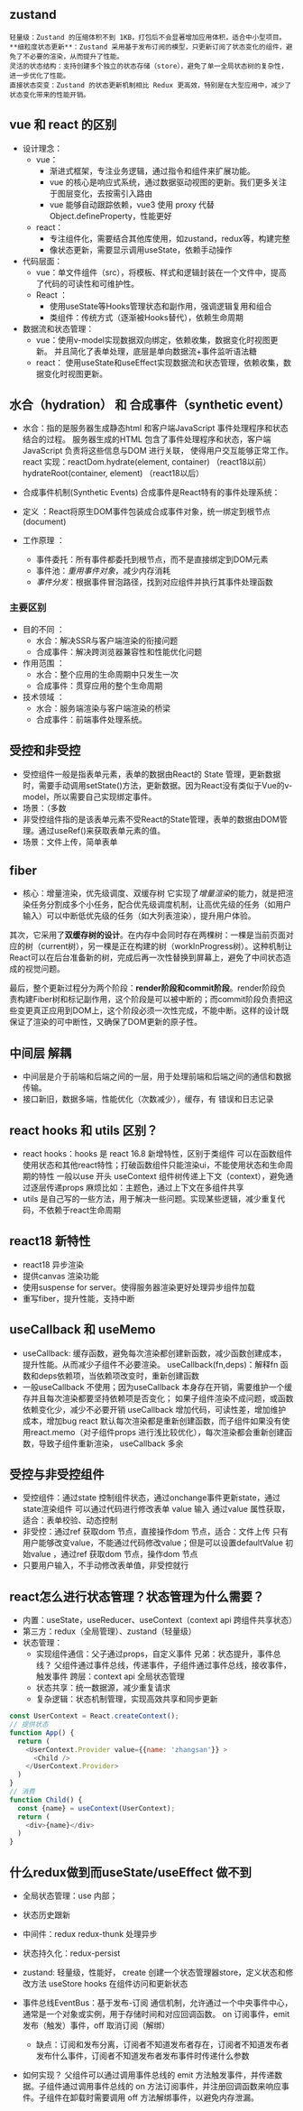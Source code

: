 ## zustand 
    轻量级：Zustand 的压缩体积不到 1KB，打包后不会显著增加应用体积，适合中小型项目。
    **细粒度状态更新**：Zustand 采用基于发布订阅的模型，只更新订阅了状态变化的组件，避免了不必要的渲染，从而提升了性能。
    灵活的状态结构：支持创建多个独立的状态存储（store），避免了单一全局状态树的复杂性，进一步优化了性能。
    直接状态突变：Zustand 的状态更新机制相比 Redux 更高效，特别是在大型应用中，减少了状态变化带来的性能开销。

## vue 和 react 的区别
- 设计理念：
  - vue：
    - 渐进式框架，专注业务逻辑，通过指令和组件来扩展功能。
    - vue 的核心是响应式系统，通过数据驱动视图的更新。我们更多关注于图层变化，去按需引入路由
    - vue 能够自动跟踪依赖，vue3 使用 proxy 代替 Object.defineProperty，性能更好
  - react：
    - 专注组件化，需要结合其他库使用，如zustand，redux等，构建完整
    - 像状态更新，需要显示调用useState，依赖手动操作
- 代码层面：
  - vue：单文件组件（src），将模板、样式和逻辑封装在一个文件中，提高了代码的可读性和可维护性。
  - React ：
    - 使用useState等Hooks管理状态和副作用，强调逻辑复用和组合
    - 类组件：传统方式（逐渐被Hooks替代），依赖生命周期
- 数据流和状态管理：
  - vue：使用v-model实现数据双向绑定，依赖收集，数据变化时视图更新。
    并且简化了表单处理，底层是单向数据流+事件监听语法糖
  - react： 使用useState和useEffect实现数据流和状态管理，依赖收集，数据变化时视图更新。

## 水合（hydration） 和 合成事件（synthetic event）
- 水合：指的是服务器生成静态html 和客户端JavaScript 事件处理程序和状态 结合的过程。
  服务器生成的HTML 包含了事件处理程序和状态，客户端JavaScript 负责将这些信息与DOM 进行关联，
  使得用户交互能够正常工作。
  react 实现：reactDom.hydrate(element, container) （react18以前）
  hydrateRoot(container, element) （react18以后）

- 合成事件机制(Synthetic Events)
  合成事件是React特有的事件处理系统：

- 定义 ：React将原生DOM事件包装成合成事件对象，统一绑定到根节点(document)
- 工作原理 ：
  - 事件委托：所有事件都委托到根节点，而不是直接绑定到DOM元素
  - 事件池：*重用事件对象*，减少内存消耗
  - *事件分发*：根据事件冒泡路径，找到对应组件并执行其事件处理函数
### 主要区别
- 目的不同 ：
  - 水合：解决SSR与客户端渲染的衔接问题
  - 合成事件：解决跨浏览器兼容性和性能优化问题
- 作用范围 ：
  - 水合：整个应用的生命周期中只发生一次
  - 合成事件：贯穿应用的整个生命周期
- 技术领域 ：
  - 水合：服务端渲染与客户端渲染的桥梁 
  - 合成事件：前端事件处理系统。
  
## 受控和非受控
- 受控组件一般是指表单元素，表单的数据由React的 State 管理，更新数据时，需要手动调用setState()方法，更新数据。因为React没有类似于Vue的v-model，所以需要自己实现绑定事件。
- 场景：（多数
- 非受控组件指的是该表单元素不受React的State管理，表单的数据由DOM管理。通过useRef()来获取表单元素的值。
- 场景：文件上传，简单表单

## fiber 
- 核心：增量渲染，优先级调度、双缓存树
它实现了*增量渲染*的能力，就是把渲染任务分割成多个小任务，配合优先级调度机制，让高优先级的任务（如用户输入）可以中断低优先级的任务（如大列表渲染），提升用户体验。

其次，它采用了**双缓存树的设计**。在内存中会同时存在两棵树：一棵是当前页面对应的树（current树），另一棵是正在构建的树（workInProgress树）。这种机制让React可以在后台准备新的树，完成后再一次性替换到屏幕上，避免了中间状态造成的视觉问题。

最后，整个更新过程分为两个阶段：**render阶段和commit阶段**。render阶段负责构建Fiber树和标记副作用，这个阶段是可以被中断的；而commit阶段负责把这些变更真正应用到DOM上，这个阶段必须一次性完成，不能中断。这样的设计既保证了渲染的可中断性，又确保了DOM更新的原子性。

## 中间层 解耦
- 中间层是介于前端和后端之间的一层，用于处理前端和后端之间的通信和数据传输。
- 接口新旧，数据多端，性能优化（次数减少），缓存，有 错误和日志记录

## react hooks 和 utils 区别？
- react hooks：hooks 是 react 16.8 新增特性，区别于类组件
  可以在函数组件使用状态和其他react特性；打破函数组件只能渲染ui，不能使用状态和生命周期的特性
  一般以use 开头
  useContext 组件树传递上下文（context），避免通过逐层传递props 麻烦比如：主题色，通过上下文在多组件共享
- utils 是自己写的一些方法，用于解决一些问题。实现某些逻辑，减少重复代码，不依赖于react生命周期
## react18 新特性
- react18 异步渲染
- 提供canvas 渲染功能
- 使用suspense for server。使得服务器渲染更好处理异步组件加载
- 重写fiber，提升性能，支持中断

## useCallback 和 useMemo 
- useCallback: 缓存函数，避免每次渲染都创建新函数，减少函数创建成本，提升性能。从而减少子组件不必要渲染。
  useCallback(fn,deps)：解释fn 函数和deps依赖项，当依赖项改变时，重新创建函数
- 一般useCallback 不使用；因为useCallback 本身存在开销，需要维护一个缓存并且每次渲染都要坚持依赖项是否变化；
  如果子组件渲染不成问题，或函数依赖变化少，减少不必要开销
  useCallback 增加代码，可读性差，增加维护成本，增加bug
  react 默认每次渲染都是重新创建函数，而子组件如果没有使用react.memo（对子组件props 进行浅比较优化），每次渲染都会重新创建函数，导致子组件重新渲染，
  useCallback 多余

## 受控与非受控组件
- 受控组件：通过state 控制组件状态，通过onchange事件更新state，通过state渲染组件
  可以通过代码进行修改表单 value 输入
  通过value 属性获取，适合：表单校验、动态控制
- 非受控：通过ref 获取dom 节点，直接操作dom 节点，适合：文件上传
  只有用户能够改变value，不能通过代码修改value；但是可以设置defaultValue 初始value ，通过ref 获取dom 节点，操作dom 节点
- 只要用户输入，不手动修改表单值，非受控就行

## react怎么进行状态管理？状态管理为什么需要？
- 内置：useState，useReducer、useContext（context api 跨组件共享状态）
- 第三方：redux（全局管理）、zustand（轻量级）
- 状态管理：
  - 实现组件通信：父子通过props，自定义事件
    兄弟：状态提升，事件总线？ 父组件通过事件总线，传递事件，子组件通过事件总线，接收事件，触发事件
    跨层：context api 全局状态管理
  - 状态共享：统一数据源，减少重复请求
  - 复杂逻辑：状态机制管理，实现高效共享和同步更新
```js
const UserContext = React.createContext();
// 提供状态
function App() {
  return (
    <UserContext.Provider value={{name: 'zhangsan'}} >
      <Child />
    </UserContext.Provider>
  )
}
// 消费
function Child() {
  const {name} = useContext(UserContext);
  return (
    <div>{name}</div>
  )
}
```

## 什么redux做到而useState/useEffect 做不到
- 全局状态管理：use 内部；
- 状态历史跟新
- 中间件：redux redux-thunk 处理异步
- 状态持久化：redux-persist

- zustand: 轻量级，性能好，
  create 创建一个状态管理器store，定义状态和修改方法
  useStore hooks 在组件访问和更新状态

- 事件总线EventBus：基于发布-订阅 通信机制，允许通过一个中央事件中心，通常是一个对象或实例，用于存储时间和对应回调函数。
  on 订阅事件，emit 发布（触发）事件，off 取消订阅（解绑）
  - 缺点：订阅和发布分离，订阅者不知道发布者存在，订阅者不知道发布者发布什么事件，订阅者不知道发布者发布事件时传递什么参数
- 如何实现？
  父组件可以通过调用事件总线的 emit 方法触发事件，并传递数据。子组件通过调用事件总线的 on 方法订阅事件，并注册回调函数来响应事件。子组件在卸载时需要调用 off 方法解绑事件，以避免内存泄漏。





